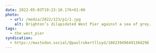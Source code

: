 ```yaml
---
date: 2022-05-03T19:23:10.176+01:00
photo:
  - url: /media/2022/123/p1/1.jpg
    alt: Brighton’s dilapidated West Pier against a sea of grey.
tags:
  - the_west_pier
syndication:
  - https://mastodon.social/@paulrobertlloyd/108239496491368296
---
```

